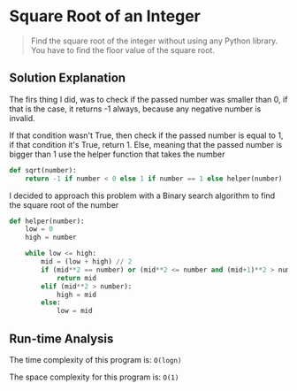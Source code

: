 # Square Root of an Integer

> Find the square root of the integer without using any Python library. You have to find the floor value of the square root.

## Solution Explanation

The firs thing I did, was to check if the passed number was smaller than 0, if that is the case, it returns -1 always, because any negative number is invalid.

If that condition wasn't True, then check if the passed number is equal to 1, if that condition it's True, return 1. Else, meaning that the passed number is bigger than 1 use the helper function that takes the number

```python
def sqrt(number):
    return -1 if number < 0 else 1 if number == 1 else helper(number)
```

I decided to approach this problem with a Binary search algorithm to find the square root of the number

```python
def helper(number):
    low = 0
    high = number

    while low <= high:
        mid = (low + high) // 2
        if (mid**2 == number) or (mid**2 <= number and (mid+1)**2 > number):
            return mid
        elif (mid**2 > number):
            high = mid
        else:
            low = mid
```

## Run-time Analysis

The time complexity of this program is: `O(logn)`

The space complexity for this program is: `O(1)`
